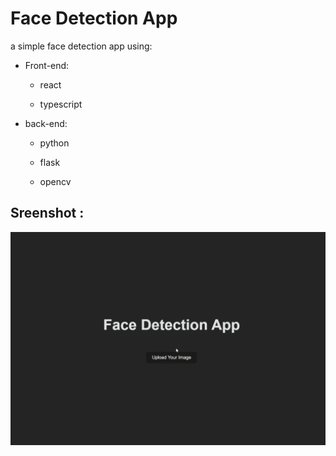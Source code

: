 # Face Detection App

a simple face detection app using:

-    Front-end:

     -    react

     -    typescript

-    back-end:

     -    python

     -    flask

     -    opencv

## Sreenshot :

![Screenshot](./screenshot.gif "Screenshot")
